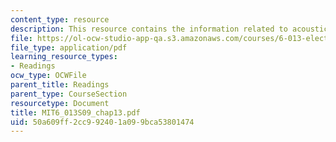 ```yaml
---
content_type: resource
description: This resource contains the information related to acoustics.
file: https://ol-ocw-studio-app-qa.s3.amazonaws.com/courses/6-013-electromagnetics-and-applications-spring-2009/50a609ff2cc992401a099bca53801474_MIT6_013S09_chap13.pdf
file_type: application/pdf
learning_resource_types:
- Readings
ocw_type: OCWFile
parent_title: Readings
parent_type: CourseSection
resourcetype: Document
title: MIT6_013S09_chap13.pdf
uid: 50a609ff-2cc9-9240-1a09-9bca53801474
---
```

